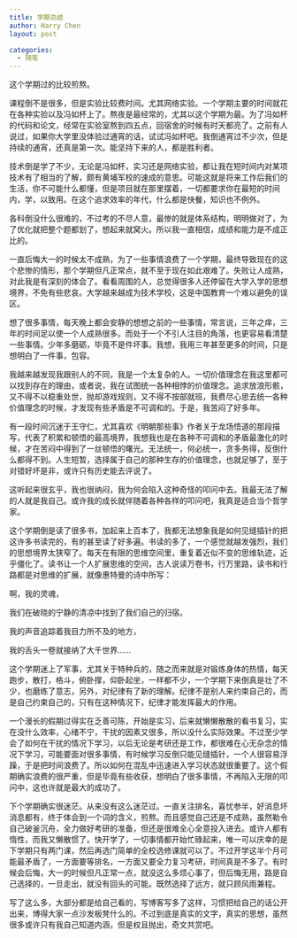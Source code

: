 ```yaml
---
title: 学期总结
author: Harry Chen
layout: post

categories:
  - 随笔
---
```


  这个学期过的比较煎熬。

  课程倒不是很多，但是实验比较费时间。尤其网络实验。一个学期主要的时间就花在各种实验以及冯如杯上了。熬夜是最经常的，尤其以这个学期为最。为了冯如杯的代码和论文，经常在实验室熬到四五点，回宿舍的时候有时天都亮了。之前有人说过，如果你大学里没体验过通宵的话，试试冯如杯吧。我倒通宵过不少次，但是持续的通宵，还真是第一次。能坚持下来的人，都是胜利者。

  技术倒是学了不少，无论是冯如杯，实习还是网络实验，都让我在短时间内对某项技术有了相当的了解，颇有黄埔军校的速成的意思。可能这就是将来工作后我们的生活，你不可能什么都懂，但是项目就在那里摆着，一切都要求你在最短的时间内，学，以致用。在这个追求效率的年代，什么都是快餐，知识也不例外。

  各科倒没什么很难的，不过考的不尽人意，最惨的就是体系结构，明明做对了，为了优化就把整个题都划了，想起来就窝火。所以我一直相信，成绩和能力是不成正比的。

  一直后悔大一的时候太不成熟，为了一些事情浪费了一个学期，最终导致现在的这个悲惨的情形，那个学期但凡正常点，就不至于现在如此艰难了。失败让人成熟，对此我是有深刻的体会了。看看周围的人，总觉得很多人还停留在大学入学的思想境界，不免有些悲哀。大学越来越成为技术学校，这是中国教育一个难以避免的误区。

  想了很多事情，每天晚上都会安静的想想之前的一些事情，常言说，三年之痒，三年的时间足以使一个人成熟很多。而处于一个不引人注目的角落，也更容易看清楚一些事情。少年多磨砺，毕竟不是件坏事。我想，我用三年甚至更多的时间，只是想明白了一件事，包容。

  我越来越发现我跟别人的不同，我是一个太复杂的人。一切价值理念在我这里都可以找到存在的理由，或者说，我在试图统一各种相悖的价值理念。追求放浪形骸，又不得不以稳重处世，抛却游戏规则，又不得不按部就班，我费尽心思去统一各种价值理念的时候，才发现有些矛盾是不可调和的。于是，我苦闷了好多年。

  有一段时间沉迷于王守仁，尤其喜欢《明朝那些事》作者关于龙场悟道的那段描写，代表了积累和顿悟的最高境界，我想我也是在各种不可调和的矛盾最激化的时候，才在苦闷中得到了一丝顿悟的曙光。无法统一，何必统一，贪多务得，反倒什么都得不到。人生短暂，选择属于自己的那种生存的价值理念，也就足够了，至于对错好坏是非，或许只有历史能去评说了。

  这听起来很玄乎，我也很纳闷，我为何会陷入这种奇怪的叩问中去。我最无法了解的人就是我自己。或许我的成长就伴随着各种各样的叩问吧，我真是适合当个哲学家。

  这个学期倒是读了很多书，加起来上百本了，我都无法想象我是如何见缝插针的把这许多书读完的，有的甚至读了好多遍。书读的多了，一个感觉就越发强烈，我们的思想境界太狭窄了。每天在有限的思维空间里，重复着近似不变的思维轨迹，近乎僵化了。读书让一个人扩展思维的空间，古人说读万卷书，行万里路，读书和行路都是对思维的扩展，就像惠特曼的诗中所写：

  啊，我的灵魂，

  我们在破晓的宁静的清凉中找到了我们自己的归宿。

  我的声音追踪着我目力所不及的地方，

  我的舌头一卷就接纳了大千世界……

  这个学期迷上了军事，尤其关于特种兵的，随之而来就是对锻炼身体的热情，每天跑步，散打，格斗，俯卧撑，仰卧起坐，一样都不少，一个学期下来倒真是壮了不少，也磨练了意志，另外，对纪律有了新的理解。纪律不是别人来约束自己的，而是自己约束自己的，只有在这种情况下，纪律才能发挥最大的作用。

  一个漫长的假期过得实在乏善可陈，开始是实习，后来就懒懒散散的看书复习，实在没什么效率，心绪不宁，干扰的因素又很多，所以没什么实际效果。不过至少学会了如何在干扰的情况下学习，以后无论是考研还是工作，都很难在心无杂念的情况下学习，可能要面对很多事情，有时候学习反倒只能见缝插针，一个人很容易浮躁，于是把时间浪费了。所以如何在混乱中迅速进入学习状态就很重要了。这个假期确实浪费的很严重，但是毕竟有些收获，想明白了很多事情，不再陷入无限的叩问中，这也许就是最大的成功了。

  下个学期确实很迷茫。从来没有这么迷茫过。一直关注排名，喜忧参半，好消息坏消息都有，终于体会到一个词的含义，煎熬。而且感觉自己还是不成熟，虽然勒令自己破釜沉舟，全力做好考研的准备，但还是很难全心全意投入进去。或许人都有惰性，而我又懒散惯了。快开学了，一切事情都开始忙碌起来，唯一可以庆幸的是下学期只有两门课，然后再选门简单的全校选修课就可以了。不过开学这半个月可能最矛盾了，一方面要等排名，一方面又要全力复习考研，时间真是不多了。有时候会后悔，大一的时候但凡正常一点，就没这么多烦心事了，但后悔无用，路是自己选择的，一旦走出，就没有回头的可能。既然选择了远方，就只顾风雨兼程。

  写了这么多，大部分都是给自己看的，写博客写多了这样，习惯把给自己的话公开出来，博得大家一点沙发板凳什么的。不过到底是真实的文字，真实的思想，虽然很多或许只有我自己知道内涵，但是权且抛出，奇文共赏吧。
